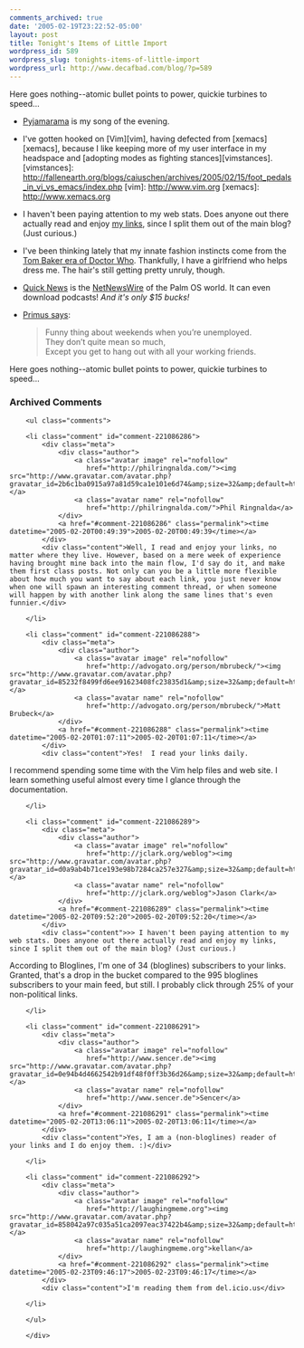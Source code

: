 ```yaml
---
comments_archived: true
date: '2005-02-19T23:22:52-05:00'
layout: post
title: Tonight's Items of Little Import
wordpress_id: 589
wordpress_slug: tonights-items-of-little-import
wordpress_url: http://www.decafbad.com/blog/?p=589
---
```

Here goes nothing--atomic bullet points to power, quickie turbines to speed...

* [Pyjamarama][pyjamarama] is my song of the evening.

* I've gotten hooked on [Vim][vim], having defected from [xemacs][xemacs], because I like keeping more of my user interface in my headspace and [adopting modes as fighting stances][vimstances]. 
[vimstances]: http://fallenearth.org/blogs/caiuschen/archives/2005/02/15/foot_pedals_in_vi_vs_emacs/index.php
[vim]: http://www.vim.org
[xemacs]: http://www.xemacs.org

* I haven't been paying attention to my web stats.  Does anyone out there actually read and enjoy [my links][links], since I split them out of the main blog?  (Just curious.)

* I've been thinking lately that my innate fashion instincts come from the [Tom Baker era of Doctor Who][drwho].  Thankfully, I have a girlfriend who helps dress me.  The hair's still getting pretty unruly, though.

* [Quick News][qn] is the [NetNewsWire][nnw] of the Palm OS world.  It can even download podcasts!  *And it's only $15 bucks!*

* [Primus says][primus]:<blockquote>
Funny thing about weekends when you&#8217;re unemployed.<br />
They don&#8217;t quite mean so much,<br />
Except you get to hang out with all your working friends.
</blockquote>

[links]: http://www.decafbad.com/links/
[primus]: http://www.lyricsfreak.com/p/primus/110902.html
[nnw]: http://ranchero.com/netnewswire/
[qn]: http://standalone.com/palmos/quick_news/
[Pyjamarama]: http://phobos.apple.com/WebObjects/MZStore.woa/wa/viewAlbum?playlistId=21875527&#38;selectedItemId=21875463
[drwho]: http://www.brimelow.thinkhost.com/scarf/history.html
<!--more-->
Here goes nothing--atomic bullet points to power, quickie turbines to speed...

<div id="comments" class="comments archived-comments">
            <h3>Archived Comments</h3>
            
        <ul class="comments">
            
        <li class="comment" id="comment-221086286">
            <div class="meta">
                <div class="author">
                    <a class="avatar image" rel="nofollow" 
                       href="http://philringnalda.com/"><img src="http://www.gravatar.com/avatar.php?gravatar_id=2b6c1ba0915a97a81d59ca1e101e6d74&amp;size=32&amp;default=http://mediacdn.disqus.com/1320279820/images/noavatar32.png"/></a>
                    <a class="avatar name" rel="nofollow" 
                       href="http://philringnalda.com/">Phil Ringnalda</a>
                </div>
                <a href="#comment-221086286" class="permalink"><time datetime="2005-02-20T00:49:39">2005-02-20T00:49:39</time></a>
            </div>
            <div class="content">Well, I read and enjoy your links, no matter where they live. However, based on a mere week of experience having brought mine back into the main flow, I'd say do it, and make them first class posts. Not only can you be a little more flexible about how much you want to say about each link, you just never know when one will spawn an interesting comment thread, or when someone will happen by with another link along the same lines that's even funnier.</div>
            
        </li>
    
        <li class="comment" id="comment-221086288">
            <div class="meta">
                <div class="author">
                    <a class="avatar image" rel="nofollow" 
                       href="http://advogato.org/person/mbrubeck/"><img src="http://www.gravatar.com/avatar.php?gravatar_id=85232f8499fd6ee91623408fc23835d1&amp;size=32&amp;default=http://mediacdn.disqus.com/1320279820/images/noavatar32.png"/></a>
                    <a class="avatar name" rel="nofollow" 
                       href="http://advogato.org/person/mbrubeck/">Matt Brubeck</a>
                </div>
                <a href="#comment-221086288" class="permalink"><time datetime="2005-02-20T01:07:11">2005-02-20T01:07:11</time></a>
            </div>
            <div class="content">Yes!  I read your links daily.

I recommend spending some time with the Vim help files and web site.  I learn something useful almost every time I glance through the documentation.</div>
            
        </li>
    
        <li class="comment" id="comment-221086289">
            <div class="meta">
                <div class="author">
                    <a class="avatar image" rel="nofollow" 
                       href="http://jclark.org/weblog"><img src="http://www.gravatar.com/avatar.php?gravatar_id=d0a9ab4b71ce193e98b7284ca257e327&amp;size=32&amp;default=http://mediacdn.disqus.com/1320279820/images/noavatar32.png"/></a>
                    <a class="avatar name" rel="nofollow" 
                       href="http://jclark.org/weblog">Jason Clark</a>
                </div>
                <a href="#comment-221086289" class="permalink"><time datetime="2005-02-20T09:52:20">2005-02-20T09:52:20</time></a>
            </div>
            <div class="content">>> I haven't been paying attention to my web stats. Does anyone out there actually read and enjoy my links, since I split them out of the main blog? (Just curious.)

According to Bloglines, I'm one of 34 (bloglines) subscribers to your links.  Granted, that's a drop in the bucket compared to the 995 bloglines subscribers to your main feed, but still.  I probably click through 25% of your non-political links.</div>
            
        </li>
    
        <li class="comment" id="comment-221086291">
            <div class="meta">
                <div class="author">
                    <a class="avatar image" rel="nofollow" 
                       href="http://www.sencer.de"><img src="http://www.gravatar.com/avatar.php?gravatar_id=0e94b4d4662542b91df48f0ff3b36d26&amp;size=32&amp;default=http://mediacdn.disqus.com/1320279820/images/noavatar32.png"/></a>
                    <a class="avatar name" rel="nofollow" 
                       href="http://www.sencer.de">Sencer</a>
                </div>
                <a href="#comment-221086291" class="permalink"><time datetime="2005-02-20T13:06:11">2005-02-20T13:06:11</time></a>
            </div>
            <div class="content">Yes, I am a (non-bloglines) reader of your links and I do enjoy them. :)</div>
            
        </li>
    
        <li class="comment" id="comment-221086292">
            <div class="meta">
                <div class="author">
                    <a class="avatar image" rel="nofollow" 
                       href="http://laughingmeme.org"><img src="http://www.gravatar.com/avatar.php?gravatar_id=858042a97c035a51ca2097eac37422b4&amp;size=32&amp;default=http://mediacdn.disqus.com/1320279820/images/noavatar32.png"/></a>
                    <a class="avatar name" rel="nofollow" 
                       href="http://laughingmeme.org">kellan</a>
                </div>
                <a href="#comment-221086292" class="permalink"><time datetime="2005-02-23T09:46:17">2005-02-23T09:46:17</time></a>
            </div>
            <div class="content">I'm reading them from del.icio.us</div>
            
        </li>
    
        </ul>
    
        </div>
    